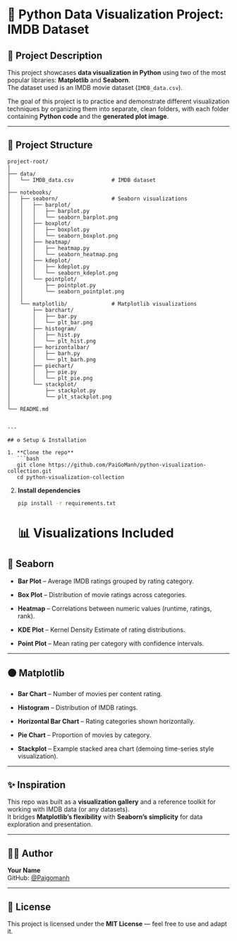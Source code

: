 # 🎨 Python Data Visualization Project: IMDB Dataset

## 📖 Project Description
This project showcases **data visualization in Python** using two of the most popular libraries: **Matplotlib** and **Seaborn**.  
The dataset used is an IMDB movie dataset (`IMDB_data.csv`).  

The goal of this project is to practice and demonstrate different visualization techniques by organizing them into separate, clean folders, with each folder containing **Python code** and the **generated plot image**.

---

## 📂 Project Structure

```text
project-root/
│
├── data/
│   └── IMDB_data.csv            # IMDB dataset
│
├── notebooks/
│   ├── seaborn/                 # Seaborn visualizations
│   │   ├── barplot/
│   │   │   ├── barplot.py
│   │   │   └── seaborn_barplot.png
│   │   ├── boxplot/
│   │   │   ├── boxplot.py
│   │   │   └── seaborn_boxplot.png
│   │   ├── heatmap/
│   │   │   ├── heatmap.py
│   │   │   └── seaborn_heatmap.png
│   │   ├── kdeplot/
│   │   │   ├── kdeplot.py
│   │   │   └── seaborn_kdeplot.png
│   │   └── pointplot/
│   │       ├── pointplot.py
│   │       └── seaborn_pointplot.png
│   │
│   └── matplotlib/              # Matplotlib visualizations
│       ├── barchart/
│       │   ├── bar.py
│       │   └── plt_bar.png
│       ├── histogram/
│       │   ├── hist.py
│       │   └── plt_hist.png
│       ├── horizontalbar/
│       │   ├── barh.py
│       │   └── plt_barh.png
│       ├── piechart/
│       │   ├── pie.py
│       │   └── plt_pie.png
│       └── stackplot/
│           ├── stackplot.py
│           └── plt_stackplot.png
│
└── README.md


---

## ⚙️ Setup & Installation

1. **Clone the repo**  
   ```bash
   git clone https://github.com/PaiGoManh/python-visualization-collection.git
   cd python-visualization-collection
   ```
2. **Install dependencies**
   ```bash
   pip install -r requirements.txt
   ```
   # 📊 Visualizations Included

## 🔵 Seaborn

- **Bar Plot** – Average IMDB ratings grouped by rating category.  

- **Box Plot** – Distribution of movie ratings across categories.  

- **Heatmap** – Correlations between numeric values (runtime, ratings, rank).  

- **KDE Plot** – Kernel Density Estimate of rating distributions.  

- **Point Plot** – Mean rating per category with confidence intervals.  

---

## 🟠 Matplotlib

- **Bar Chart** – Number of movies per content rating.  

- **Histogram** – Distribution of IMDB ratings.  

- **Horizontal Bar Chart** – Rating categories shown horizontally.  

- **Pie Chart** – Proportion of movies by category.  

- **Stackplot** – Example stacked area chart (demoing time-series style visualization).  

---

## ✨ Inspiration
This repo was built as a **visualization gallery** and a reference toolkit for working with IMDB data (or any datasets).  
It bridges **Matplotlib’s flexibility** with **Seaborn’s simplicity** for data exploration and presentation.

---

## 👨‍💻 Author
**Your Name**  
GitHub: [@Paigomanh](https://github.com/PaiGoManh)

---

## 📜 License
This project is licensed under the **MIT License** — feel free to use and adapt it.
   
